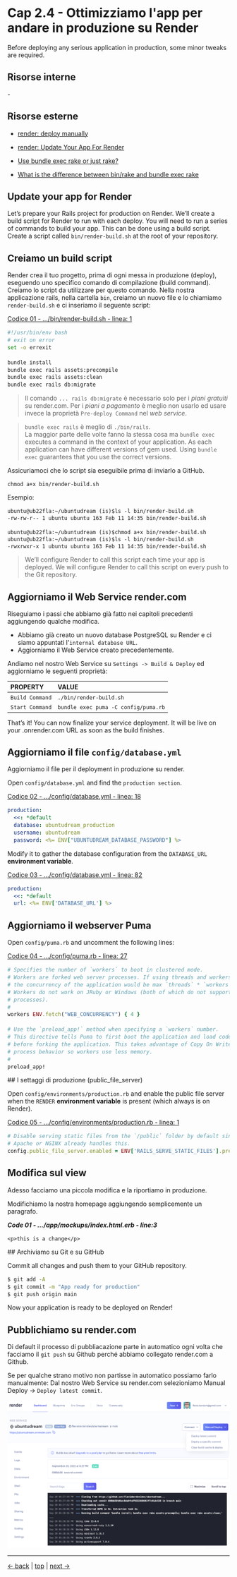 # <a name="top"></a> Cap 2.4 - Ottimizziamo l'app per andare in produzione su Render

Before deploying any serious application in production, some minor tweaks are required.



## Risorse interne

-[]()



## Risorse esterne

- [render: deploy manually](https://docs.render.com/deploy-rails#deploy-manually)
- [render: Update Your App For Render](https://render.com/docs/deploy-rails#update-your-app-for-render)

- [Use bundle exec rake or just rake?](https://stackoverflow.com/questions/8275885/use-bundle-exec-rake-or-just-rake#answer-8275912)
- [What is the difference between bin/rake and bundle exec rake](https://stackoverflow.com/questions/29192130/what-is-the-difference-between-bin-rake-and-bundle-exec-rake)



## Update your app for Render

Let’s prepare your Rails project for production on Render. We’ll create a build script for Render to run with each deploy.
You will need to run a series of commands to build your app. This can be done using a build script. Create a script called `bin/render-build.sh` at the root of your repository.



## Creiamo un build script

Render crea il tuo progetto, prima di ogni messa in produzione (deploy), eseguendo uno specifico comando di compilazione (build command). 
Creiamo lo script da utilizzare per questo comando.
Nella nostra applicazione rails, nella cartella `bin`, creiamo un nuovo file e lo chiamiamo `render-build.sh` e ci inseriamo il seguente script:

[Codice 01 - .../bin/render-build.sh - linea: 1]()

```sh
#!/usr/bin/env bash
# exit on error
set -o errexit

bundle install
bundle exec rails assets:precompile
bundle exec rails assets:clean
bundle exec rails db:migrate
```

> Il comando `... rails db:migrate` è necessario solo per i *piani gratuiti* su render.com.
> Per i *piani a pagamento* è meglio non usarlo ed usare invece la proprietà `Pre-deploy Command` nel *web service*.

> `bundle exec rails` è meglio di `./bin/rails`.  
> La maggior parte delle volte fanno la stessa cosa ma `bundle exec` executes a command in the context of your application. As each application can have different versions of gem used. Using `bundle exec` guarantees that you use the correct versions.


Assicuriamoci che lo script sia eseguibile prima di inviarlo a GitHub.

```shell
chmod a+x bin/render-build.sh
```

Esempio:

```shell
ubuntu@ub22fla:~/ubuntudream (is)$ls -l bin/render-build.sh
-rw-rw-r-- 1 ubuntu ubuntu 163 Feb 11 14:35 bin/render-build.sh

ubuntu@ub22fla:~/ubuntudream (is)$chmod a+x bin/render-build.sh
ubuntu@ub22fla:~/ubuntudream (is)$ls -l bin/render-build.sh
-rwxrwxr-x 1 ubuntu ubuntu 163 Feb 11 14:35 bin/render-build.sh
```

> We’ll configure Render to call this script each time your app is deployed.
> We will configure Render to call this script on every push to the Git repository.



## Aggiorniamo il Web Service render.com

Riseguiamo i passi che abbiamo già fatto nei capitoli precedenti aggiungendo qualche modifica.

- Abbiamo già creato un nuovo database PostgreSQL su Render 
  e ci siamo appuntati l'`internal database URL`.
- Aggiorniamo il Web Service creato precedentemente.

Andiamo nel nostro Web Service su `Settings -> Build & Deploy` ed aggiorniamo le seguenti proprietà:

PROPERTY        | VALUE
| :---          | :--- 
`Build Command` | `./bin/render-build.sh`
`Start Command` | `bundle exec puma -C config/puma.rb`

That’s it! You can now finalize your service deployment. It will be live on your .onrender.com URL as soon as the build finishes.





## Aggiorniamo il file `config/database.yml`

Aggiorniamo il file per il deployment in produzione su render.

Open `config/database.yml` and find the `production section`. 

[Codice 02 - .../config/database.yml - linea: 18]()

```yaml
production:
  <<: *default
  database: ubuntudream_production
  username: ubuntudream
  password: <%= ENV["UBUNTUDREAM_DATABASE_PASSWORD"] %>
```


Modify it to gather the database configuration from the `DATABASE_URL` **environment variable**.

[Codice 03 - .../config/database.yml - linea: 82]()

```yaml
production:
  <<: *default
  url: <%= ENV['DATABASE_URL'] %>
```





## Aggiorniamo il webserver Puma

Open `config/puma.rb` and uncomment the following lines:

[Codice 04 - .../config/puma.rb - linea: 27]()

```ruby
# Specifies the number of `workers` to boot in clustered mode.
# Workers are forked web server processes. If using threads and workers together
# the concurrency of the application would be max `threads` * `workers`.
# Workers do not work on JRuby or Windows (both of which do not support
# processes).
#
workers ENV.fetch("WEB_CONCURRENCY") { 4 }

# Use the `preload_app!` method when specifying a `workers` number.
# This directive tells Puma to first boot the application and load code
# before forking the application. This takes advantage of Copy On Write
# process behavior so workers use less memory.
#
preload_app!
```




## I settaggi di produzione (public_file_server)

Open `config/environments/production.rb` and enable the public file server when the `RENDER` **environment variable** is present (which always is on Render).

[Codice 05 - .../config/environments/production.rb - linea: 1]()

```ruby
# Disable serving static files from the `/public` folder by default since
# Apache or NGINX already handles this.
config.public_file_server.enabled = ENV['RAILS_SERVE_STATIC_FILES'].present? || ENV['RENDER'].present?
```







## Modifica sul view

Adesso facciamo una piccola modifica e la riportiamo in produzione.

Modifichiamo la nostra homepage aggiungendo semplicemente un paragrafo.

***Code 01 - .../app/mockups/index.html.erb - line:3***

```html+erb
<p>this is a change</p>
```



## Archiviamo su Git e su GitHub

Commit all changes and push them to your GitHub repository. 

```bash
$ git add -A
$ git commit -m "App ready for production"
$ git push origin main
```

Now your application is ready to be deployed on Render!



## Pubblichiamo su render.com

Di default il processo di pubbliacazione parte in automatico ogni volta che facciamo il `git push` su Github perché abbiamo collegato render.com a Github.

Se per qualche strano motivo non partisse in automatico possiamo farlo manualmente:
Dal nostro Web Service su render.com selezioniamo Manual Deploy -> `Deploy latest commit`.

![fig01](https://github.com/flaviobordonidev/leanpubabrandnewcms/blob/master/ubuntudream/02-production/04_fig01-deploy_latest_commit.png)



---

[<- back](https://github.com/flaviobordonidev/leanpubabrandnewcms/blob/master/ubuntudream/02-production/03_00-render_first_deployment-it.md)
 | [top](#top) |
[next ->](https://github.com/flaviobordonidev/leanpubabrandnewcms/blob/master/ubuntudream/02-production/05_00-production_with_render-it.md)
